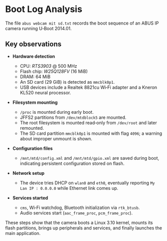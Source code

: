 # Boot Log Analysis

The file `abus webcam mit sd.txt` records the boot sequence of an ABUS IP camera running U‑Boot 2014.01.

## Key observations

- **Hardware detection**
  - CPU: *RTS3903* @ 500 MHz
  - Flash chip: *W25Q128FV* (16 MiB)
  - DRAM: 64 MiB
  - An SD card (29 GiB) is detected as `mmcblk0p1`.
  - USB devices include a Realtek 8821cu Wi‑Fi adapter and a Kneron KL520 neural processor.

- **Filesystem mounting**
  - `/proc` is mounted during early boot.
  - JFFS2 partitions from `/dev/mtdblock5` are mounted.
  - The root filesystem is mounted read‑only from `/dev/root` and later remounted.
  - The SD card partition `mmcblk0p1` is mounted with flag `4096`; a warning about improper unmount is shown.

- **Configuration files**
  - `/mnt/mtd/config.xml` and `/mnt/mtd/gpio.xml` are saved during boot, indicating persistent configuration stored on flash.

- **Network setup**
  - The device tries DHCP on `wlan0` and `eth0`, eventually reporting `My Lan IP : 0.0.0.0` while Ethernet link comes up.

- **Services started**
  - `cms`, Wi‑Fi watchdog, Bluetooth initialization via `rtk_btusb`.
  - Audio services start (`aac_frame_proc`, `pcm_frame_proc`).

These steps show that the camera boots a Linux 3.10 kernel, mounts its flash partitions, brings up peripherals and services, and finally launches the main application.
